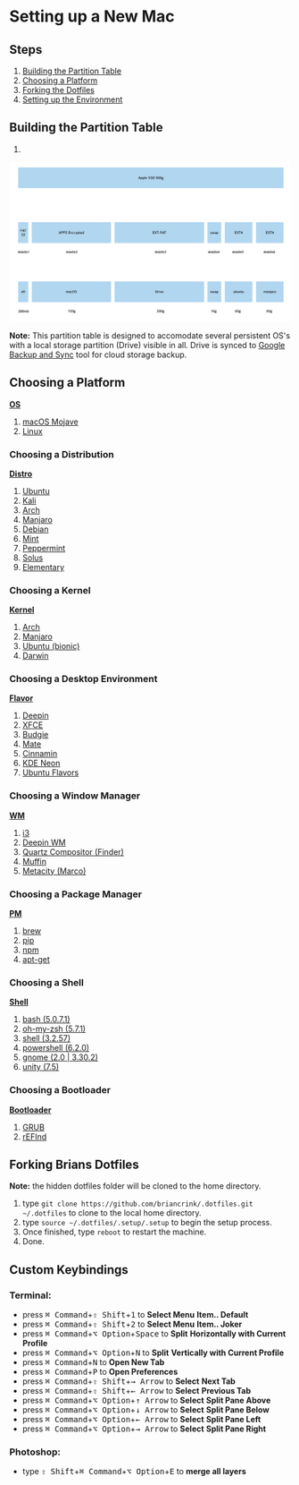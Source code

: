 # Setting up a New Mac

## Steps

1. [Building the Partition Table](#Building-the-Partition-Table)
2. [Choosing a Platform](#Choosing-a-Platform)
3. [Forking the Dotfiles](#Forking-Brians-Dotfiles)
4. [Setting up the Environment](#Custom-Keybindings)

## Building the Partition Table

1.

![](guid.png)

**Note:** This partition table is designed to accomodate several persistent OS's
with a local storage partition (Drive) visible in all. Drive is synced to
[Google Backup and Sync](https://www.google.com/drive/download/backup-and-sync/)
tool for cloud storage backup.

## Choosing a Platform

**[OS](https://en.wikipedia.org/wiki/Operating_system)**

1. [macOS Mojave](https://itunes.apple.com/us/app/macos-mojave/id1398502828?mt=12)
2. [Linux](https://www.linux.org/pages/download/)

### Choosing a Distribution

**[Distro](https://distrowatch.com/)**

1. [Ubuntu](https://www.ubuntu.com/#download)
2. [Kali](https://www.kali.org/downloads/)
3. [Arch](https://www.archlinux.org/download/)
4. [Manjaro](https://manjaro.org/download/)
5. [Debian](https://www.debian.org/distrib/)
6. [Mint](https://linuxmint.com/download.php)
7. [Peppermint](https://peppermintos.com/)
8. [Solus](https://getsol.us/download/)
9. [Elementary](https://elementary.io/nl/)

### Choosing a Kernel

**[Kernel](<https://en.wikipedia.org/wiki/Kernel_(operating_system)>)**

1. [Arch](https://wiki.archlinux.org/index.php/kernel)
2. [Manjaro](https://wiki.manjaro.org/index.php/Manjaro_Kernels)
3. [Ubuntu (bionic)](https://packages.ubuntu.com/bionic-updates/linux-image-4.15.0-34-generic)
4. [Darwin](<https://en.wikipedia.org/wiki/Darwin_(operating_system)>)

### Choosing a Desktop Environment

**[Flavor](https://en.wikipedia.org/wiki/Desktop_environment)**

1. [Deepin](https://www.deepin.org/en/download/)
2. [XFCE](https://www.xfce.org/download)
3. [Budgie](https://ubuntubudgie.org/)
4. [Mate](https://ubuntu-mate.org/download/)
5. [Cinnamin](https://linuxmint.com/edition.php?id=261)
6. [KDE Neon](https://neon.kde.org/download)
7. [Ubuntu Flavors](https://www.ubuntu.com/download/flavours)

### Choosing a Window Manager

**[WM](https://en.wikipedia.org/wiki/Window_manager)**

1. [i3](https://i3wm.org/downloads/)
2. [Deepin WM](https://github.com/linuxdeepin/deepin-wm)
3. [Quartz Compositor (Finder)](https://en.wikipedia.org/wiki/Quartz_Compositor)
4. [Muffin](https://github.com/linuxmint/muffin)
5. [Metacity (Marco)](https://github.com/mate-desktop/marco)

### Choosing a Package Manager

**[PM](https://en.wikipedia.org/wiki/Package_manager)**

1. [brew](https://brew.sh/)
2. [pip](https://pypi.org/project/pip/)
3. [npm](https://www.npmjs.com/get-npm)
4. [apt-get](https://itsfoss.com/apt-get-linux-guide/)

### Choosing a Shell

**[Shell](<https://en.wikipedia.org/wiki/Shell_(computing)>)**

1. [bash (5.0.7.1)](https://www.gnu.org/software/bash/)
2. [oh-my-zsh (5.7.1)](https://ohmyz.sh/)
3. [shell (3.2.57)](https://en.wikipedia.org/wiki/Comparison_of_command_shells)
4. [powershell (6.2.0)](https://github.com/PowerShell/PowerShell)
5. [gnome (2.0 | 3.30.2)](https://www.gnome.org/gnome-3/)
6. [unity (7.5)](<https://en.wikipedia.org/wiki/Unity_(user_interface)>)

### Choosing a Bootloader

**[Bootloader](https://wiki.osdev.org/Bootloader)**

1. [GRUB](https://www.gnu.org/software/grub/)
2. [rEFInd](https://www.rodsbooks.com/refind/)

## Forking Brians Dotfiles

**Note:** the hidden dotfiles folder will be cloned to the home directory.

1. type `git clone https://github.com/briancrink/.dotfiles.git ~/.dotfiles` to
   clone to the local home directory.
2. type `source ~/.dotfiles/.setup/.setup` to begin the setup process.
3. Once finished, type `reboot` to restart the machine.
4. Done.

## Custom Keybindings

### Terminal:

- press <kbd>⌘ Command</kbd>+<kbd>⇧ Shift</kbd>+<kbd>1</kbd> to **Select Menu**
  **Item.. Default**
- press <kbd>⌘ Command</kbd>+<kbd>⇧ Shift</kbd>+<kbd>2</kbd> to **Select Menu**
  **Item.. Joker**
- press <kbd>⌘ Command</kbd>+<kbd>⌥ Option</kbd>+<kbd>Space</kbd> to **Split**
  **Horizontally with Current Profile**
- press <kbd>⌘ Command</kbd>+<kbd>⌥ Option</kbd>+<kbd>N</kbd> to **Split**
  **Vertically with Current Profile**
- press <kbd>⌘ Command</kbd>+<kbd>N</kbd> to **Open New Tab**
- press <kbd>⌘ Command</kbd>+<kbd>P</kbd> to **Open Preferences**
- press <kbd>⌘ Command</kbd>+<kbd>⇧ Shift</kbd>+<kbd>→ Arrow</kbd> to **Select**
  **Next Tab**
- press <kbd>⌘ Command</kbd>+<kbd>⇧ Shift</kbd>+<kbd>← Arrow</kbd> to **Select**
  **Previous Tab**
- press <kbd>⌘ Command</kbd>+<kbd>⌥ Option</kbd>+<kbd>↑ Arrow</kbd> to
  **Select** **Split Pane Above**
- press <kbd>⌘ Command</kbd>+<kbd>⌥ Option</kbd>+<kbd>↓ Arrow</kbd> to
  **Select** **Split Pane Below**
- press <kbd>⌘ Command</kbd>+<kbd>⌥ Option</kbd>+<kbd>← Arrow</kbd> to
  **Select** **Split Pane Left**
- press <kbd>⌘ Command</kbd>+<kbd>⌥ Option</kbd>+<kbd>→ Arrow</kbd> to
  **Select** **Split Pane Right**

### Photoshop:

- type <kbd>⇧ Shift</kbd>+<kbd>⌘ Command</kbd>+<kbd>⌥ Option</kbd>+<kbd>E</kbd>
  to **merge all layers**

